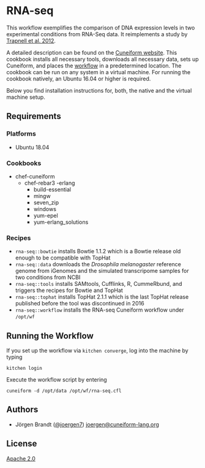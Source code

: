# RNA-seq

This workflow exemplifies the comparison of DNA expression levels in two experimental conditions from RNA-Seq data. It reimplements a study by [Trapnell et al. 2012](http://www.nature.com/nprot/journal/v7/n3/full/nprot.2012.016.html).

A detailed description can be found on the [Cuneiform website](http://cuneiform-lang.org/examples/2016/02/26/rna-seq/). This cookbook installs all necessary tools, downloads all necessary data, sets up Cuneiform, and places the [workflow](https://github.com/joergen7/rna-seq/blob/master/templates/default/rna-seq.cf.erb) in a predetermined location. The cookbook can be run on any system in a virtual machine. For running the cookbook natively, an Ubuntu 16.04 or higher is required.

Below you find installation instructions for, both, the native and the virtual machine setup.


## Requirements

### Platforms

- Ubuntu 18.04

### Cookbooks

- chef-cuneiform
  - chef-rebar3
    -erlang
      - build-essential
      - mingw
      - seven_zip
      - windows
      - yum-epel
      - yum-erlang_solutions

### Recipes

- `rna-seq::bowtie` installs Bowtie 1.1.2 which is a Bowtie release old enough to be compatible with TopHat
- `rna-seq::data` downloads the *Drosophila melanogaster* reference genome from iGenomes and the simulated transcripome samples for two conditions from NCBI
- `rna-seq::tools` installs SAMtools, Cufflinks, R, CummeRbund, and triggers the recipes for Bowtie and TopHat
- `rna-seq::tophat` installs TopHat 2.1.1 which is the last TopHat release published before the tool was discontinued in 2016
- `rna-seq::workflow` installs the RNA-seq Cuneiform workflow under `/opt/wf`

## Running the Workflow

If you set up the workflow via `kitchen converge`, log into the machine by typing

    kitchen login
    
Execute the workflow script by entering

    cuneiform -d /opt/data /opt/wf/rna-seq.cfl
    
## Authors

- Jörgen Brandt ([@joergen7](https://github.com/joergen7/)) [joergen@cuneiform-lang.org](mailto:joergen@cuneiform-lang.org)

## License

[Apache 2.0](https://www.apache.org/licenses/LICENSE-2.0.html)